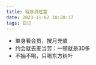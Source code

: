 ```yaml
---
title: 程序员炫富
date: 2023-11-02 10:20:17
tags: 日记
---
```


- 单身看会员，按月充值
- 约会就去麦当劳：一顿就是30多
- 不抽不喝，只喝东方树叶